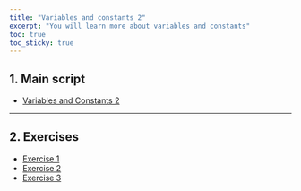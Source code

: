```yaml
---
title: "Variables and constants 2"
excerpt: "You will learn more about variables and constants"
toc: true
toc_sticky: true
---
```


<script src="https://unpkg.com/vanilla-back-to-top@7.2.1/dist/vanilla-back-to-top.min.js"></script>
<script>addBackToTop()</script>

## 1. Main script

* <a href="https://lazarskiopencourses.github.io/courses/introduction_to_programming_in_R/02_variables_and_constants_2/02_variables_and_constants_2.R" download target="_blank">Variables and Constants 2</a>

---

## 2. Exercises

* <a href="https://lazarskiopencourses.github.io/courses/introduction_to_programming_in_R/02_variables_and_constants_2/Exercises/02_variables_and_constants_task_1.Rmd" download target="_blank">Exercise 1</a>
* <a href="https://lazarskiopencourses.github.io/courses/introduction_to_programming_in_R/02_variables_and_constants_2/Exercises/02_variables_and_constants_task_2.Rmd" download target="_blank">Exercise 2</a>
* <a href="https://lazarskiopencourses.github.io/courses/introduction_to_programming_in_R/02_variables_and_constants_2/Exercises/02_variables_and_constants_task_3.Rmd" download target="_blank">Exercise 3</a>